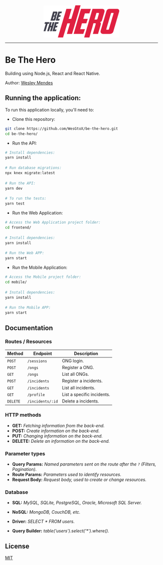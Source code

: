 <p align="center">
  <a href="https://github.com/WesGtoX/be-the-hero">
    <img src="frontend/src/assets/logo-be-the-hero.png" alt="Be The Hero" title="Be The Hero" width="250px">
  </a>
</p>

-----------------

# Be The Hero

Building using Node.js, React and React Native.

Author: [Wesley Mendes](https://github.com/WesGtoX)


## Running the application:

To run this application locally, you'll need to:

- Clone this repository:
```bash
git clone https://github.com/WesGtoX/be-the-hero.git
cd be-the-hero/
```

- Run the API:
```bash
# Install dependencies:
yarn install

# Run database migrations:
npx knex migrate:latest

# Run the API:
yarn dev

# To run the tests:
yarn test
```

- Run the Web Application:
```bash
# Access the Web Application project folder:
cd frontend/

# Install dependencies:
yarn install

# Run the Web APP:
yarn start
```

- Run the Mobile Application:
```bash
# Access the Mobile project folder:
cd mobile/

# Install dependencies:
yarn install

# Run the Mobile APP:
yarn start
```


## Documentation

### Routes / Resources

|Method  |Endpoint        |Description               |
|--------|----------------|--------------------------|
|`POST`  |`/sessions`     |ONG login.                |
|`POST`  |`/ongs`         |Register a ONG.           |
|`GET`   |`/ongs`         |List all ONGs.            |
|`POST`  |`/incidents`    |Register a incidents.     |
|`GET`   |`/incidents`    |List all incidents.       |
|`GET`   |`/profile`      |List a specific incidents.|
|`DELETE`|`/incidents/:id`|Delete a incidents.       |


### HTTP methods

- **GET:** _Fetching information from the back-end._
- **POST:** _Create information on the back-end._
- **PUT:** _Changing information on the back-end._
- **DELETE:** _Delete an information on the back-end._


### Parameter types

- **Query Params:** _Named parameters sent on the route after the `?` (Filters, Pagination)._
- **Route Params:** _Parameters used to identify resources._
- **Request Body:** _Request body, used to create or change resources._


### Database

- **SQL:** _MySQL, SQLite, PostgreSQL, Oracle, Microsoft SQL Server._
- **NoSQL:** _MongoDB, CouchDB, etc._

- **Driver:** _SELECT * FROM users._
- **Query Builder:** _table('users').select('*').where()._


## License ##

[MIT](LICENSE)
